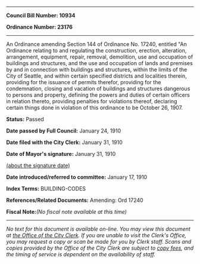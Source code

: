 

********

**Council Bill Number: 10934**
   
**Ordinance Number: 23176**
********

 An Ordinance amending Section 144 of Ordinance No. 17240, entitled "An Ordinance relating to and regulating the construction, erection, alteration, arrangement, equipment, repair, removal, demolition, use and occupation of buildings and structures, and the use and occupation of lands and premises by and in connection with buildings and structures, within the limits of the City of Seattle, and within certain specified districts and localities therein, providing for the issuance of permits therefor, providing for the condemnation, closing and vacation of buildings and structures dangerous to persons and property, defining the powers and duties of certain officers in relation thereto, providing penalties for violations thereof, declaring certain things done in violation of this ordinance to be October 26, 1907.

**Status:** Passed
   
**Date passed by Full Council:** January 24, 1910
   
**Date filed with the City Clerk:** January 31, 1910
   
**Date of Mayor's signature:** January 31, 1910
   
[(about the signature date)](/~public/approvaldate.htm)
   
   
   
**Date introduced/referred to committee:** January 17, 1910
   
   
**Index Terms:** BUILDING-CODES

**References/Related Documents:** Amending: Ord 17240

**Fiscal Note:**_(No fiscal note available at this time)_
********

_No text for this document is available on-line. You may view this document at [the Office of the City Clerk](http://www.seattle.gov/leg/clerk/contactUs.htm). If you are unable to visit the Clerk's Office, you may request a copy or scan be made for you by Clerk staff. Scans and copies provided by the Office of the City Clerk are subject to [copy fees](http://clerk.seattle.gov/~public/clerkfees.htm), and the timing of service is dependent on the availability of staff._

